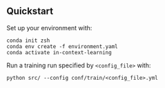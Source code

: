 ## Quickstart


Set up your environment with:
```
conda init zsh
conda env create -f environment.yaml
conda activate in-context-learning
```


Run a training run specified by `<config_file>` with:
```
python src/ --config conf/train/<config_file>.yml
```